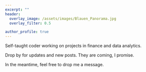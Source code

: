 ```yaml
---
excerpt: ""
header:
  overlay_image: /assets/images/Blauen_Panorama.jpg
  overlay_filter: 0.5

author_profile: true
---
```


Self-taught coder working on projects in finance and data analytics. 

Drop by for updates and new posts. They are coming, I promise.

In the meantime, feel free to drop me a message.




